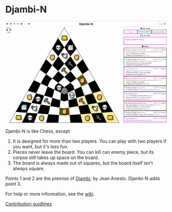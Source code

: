 # Djambi-N
<img src="screenshot.gif">

Djambi-N is like Chess, except

1. It is designed for more than two players. You can play with two players if you want, but it's less fun.
2. Pieces never leave the board. You can kill can enemy piece, but its corpse still takes up space on the board.
3. The board is always made out of squares, but the board itself isn't always square.

Points 1 and 2 are the premise of [Djambi][1], by Jean Anesto. Djambi-N adds point 3.

For help or more information, see the [wiki][2].

[Contribution guidlines][3]

[1]: https://en.wikipedia.org/wiki/Djambi
[2]: https://github.com/GamesFaix/Djambi3/wiki
[3]: CONTRIBUTING.md
